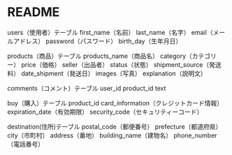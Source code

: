# README

users（使用者）テーブル
first_name（名前）
last_name（名字）
email（メールアドレス）
password（パスワード）
birth_day（生年月日）

products（商品）テーブル
products_name（商品名）
category（カテゴリー）
price（価格）
seller（出品者）
status（状態）
shipment_source（発送料）
date_shipment（発送日）
images（写真）
explanation（説明文）

comments（コメント）テーブル
user_id
product_id
text

buy（購入）テーブル
product_id
card_information（クレジットカード情報）
expiration_date（有効期限）
security_code（セキュリティーコード）

destination(住所)テーブル
postal_code（郵便番号）
prefecture（都道府県）
city（市町村）
address（番地）
building_name（建物名）
phone_number（電話番号）
